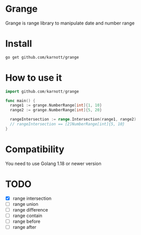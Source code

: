 # Grange

Grange is range library to manipulate date and number range

# Install

```bash
go get github.com/karnott/grange
```

# How to use it

```go
import github.com/karnott/grange

func main() {
  range1 := grange.NumberRange[int]{1, 10}
  range2 := grange.NumberRange[int]{5, 20}

  rangeIntersection := range.Intersection(range1, range2) 
  // rangeIntersection == [2]NumberRange[int]{5, 10}
}
```
# Compatibility

You need to use Golang 1.18 or newer version

# TODO

- [x] range intersection
- [ ] range union
- [ ] range difference
- [ ] range contain
- [ ] range before
- [ ] range after